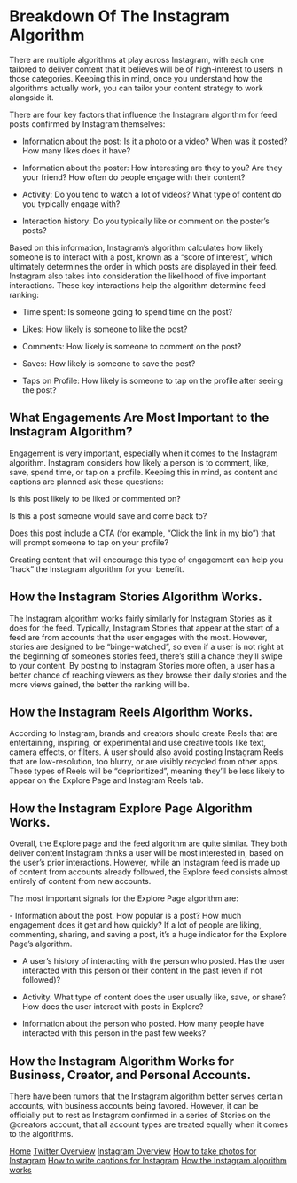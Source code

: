 # Breakdown Of The Instagram Algorithm


There are multiple algorithms at play across Instagram, with each one tailored to deliver content that it believes will be of high-interest to users in those categories. Keeping this in mind, once you understand how the algorithms actually work, you can tailor your content strategy to work alongside it.

There are four key factors that influence the Instagram algorithm for feed posts confirmed by Instagram themselves:

- Information about the post: Is it a photo or a video? When was it posted? How many likes does it have?

- Information about the poster: How interesting are they to you? Are they your friend? How often do people engage with their content?

- Activity: Do you tend to watch a lot of videos? What type of content do you typically engage with?

- Interaction history: Do you typically like or comment on the poster’s posts?

Based on this information, Instagram’s algorithm calculates how likely someone is to interact with a post, known as a “score of interest”, which ultimately determines the order in which posts are displayed in their feed. Instagram also takes into consideration the likelihood of five important interactions. These key interactions help the algorithm determine feed ranking:

- Time spent: Is someone going to spend time on the post?

- Likes: How likely is someone to like the post?

- Comments: How likely is someone to comment on the post?

- Saves: How likely is someone to save the post?

- Taps on Profile: How likely is someone to tap on the profile after seeing the post?



## What Engagements Are Most Important to the Instagram Algorithm?

Engagement is very important, especially when it comes to the Instagram algorithm.  Instagram considers how likely a person is to comment, like, save, spend time, or tap on a profile. Keeping this in mind, as content and captions are planned ask these questions:

Is this post likely to be liked or commented on?

Is this a post someone would save and come back to?

Does this post include a CTA (for example, “Click the link in my bio”) that will prompt someone to tap on your profile?

Creating content that will encourage this type of engagement can help you “hack” the Instagram algorithm for your benefit.

## How the Instagram Stories Algorithm Works.

The Instagram algorithm works fairly similarly for Instagram Stories as it does for the feed. Typically, Instagram Stories that appear at the start of a feed are from accounts that the user engages with the most. However, stories are designed to be “binge-watched”, so even if a user is not right at the beginning of someone’s stories feed, there’s still a chance they’ll swipe to your content. By posting to Instagram Stories more often, a user has a better chance of reaching viewers as they browse their daily stories and the more views gained, the better the ranking will be.

## How the Instagram Reels Algorithm Works.

According to Instagram, brands and creators should create Reels that are entertaining, inspiring, or experimental and use creative tools like text, camera effects, or filters. A user should also avoid posting Instagram Reels that are low-resolution, too blurry, or are visibly recycled from other apps. These types of Reels will be “deprioritized”, meaning they’ll be less likely to appear on the Explore Page and Instagram Reels tab.





## How the Instagram Explore Page Algorithm Works.

Overall, the Explore page and the feed algorithm are quite similar. They both deliver content Instagram thinks a user will be most interested in, based on the user’s prior interactions. However, while an Instagram feed is made up of content from accounts already followed, the Explore feed consists almost entirely of content from new accounts.

The most important signals for the Explore Page algorithm are:

​​- Information about the post. How popular is a post? How much engagement does it get and how quickly? If a lot of people are liking, commenting, sharing, and saving a post, it’s a huge indicator for the Explore Page’s algorithm.

- A user’s history of interacting with the person who posted. Has the user interacted with this person or their content in the past (even if not followed)?

- Activity. What type of content does the user usually like, save, or share? How does the user interact with posts in Explore?

- Information about the person who posted. How many people have interacted with this person in the past few weeks?

## How the Instagram Algorithm Works for Business, Creator, and Personal Accounts.

There have been rumors that the Instagram algorithm better serves certain accounts, with business accounts being favored. However, it can be officially put to rest as Instagram confirmed in a series of Stories on the @creators account, that all account types are treated equally when it comes to the algorithms.

[Home](./README.md)
[Twitter Overview](./twitter-overview.md)
[Instagram Overview](./instagram-overview.md)
  [How to take photos for Instagram](./take-pics-for-insta.md)
  [How to write captions for Instagram](./write-captions-for-insta.md)
  [How the Instagram algorithm works](./algorithm-insta.md)
